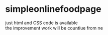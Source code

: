 # simpleonlinefoodpage
just html and CSS code is available
<br>
the improvement work will be countiue from ne
